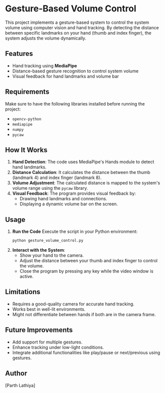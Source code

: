 # Gesture-Based Volume Control

This project implements a gesture-based system to control the system volume using computer vision and hand tracking. By detecting the distance between specific landmarks on your hand (thumb and index finger), the system adjusts the volume dynamically.

## Features
- Hand tracking using **MediaPipe**
- Distance-based gesture recognition to control system volume
- Visual feedback for hand landmarks and volume bar

## Requirements

Make sure to have the following libraries installed before running the project:

- `opencv-python`
- `mediapipe`
- `numpy`
- `pycaw`


## How It Works

1. **Hand Detection**: The code uses MediaPipe's Hands module to detect hand landmarks.
2. **Distance Calculation**: It calculates the distance between the thumb (landmark 4) and index finger (landmark 8).
3. **Volume Adjustment**: The calculated distance is mapped to the system's volume range using the `pycaw` library.
4. **Visual Feedback**: The program provides visual feedback by:
   - Drawing hand landmarks and connections.
   - Displaying a dynamic volume bar on the screen.

## Usage

1. **Run the Code**
   Execute the script in your Python environment:
   ```bash
   python gesture_volume_control.py
   ```
2. **Interact with the System**:
   - Show your hand to the camera.
   - Adjust the distance between your thumb and index finger to control the volume.
   - Close the program by pressing any key while the video window is active.


## Limitations

- Requires a good-quality camera for accurate hand tracking.
- Works best in well-lit environments.
- Might not differentiate between hands if both are in the camera frame.

## Future Improvements

- Add support for multiple gestures.
- Enhance tracking under low-light conditions.
- Integrate additional functionalities like play/pause or next/previous using gestures.

## Author
[Parth Lathiya]
